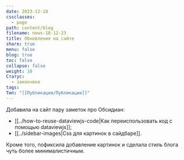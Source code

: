```yaml
---
date: 2023-12-18
cssclasses:
  - page
path: content/blog
filename: news-18-12-23
title: Обновления на сайте
share: true
menu: false
blog: true
toc: false
collapse: false
weight: 10
Статус:
  - закончено
tags: 
Тип: "[[Публикации/Публикации]]"
---
```



Добавила на сайт пару заметок про Обсидиан:
- [[../how-to-reuse-dataviewjs-code|Как переиспользовать код с помощью dataviewjs]];
- [[../sidebar-images|Css для картинок в сайдбаре]].

Кроме того, пофиксила добавление картинок и сделала стиль блога чуть более минималистичным.